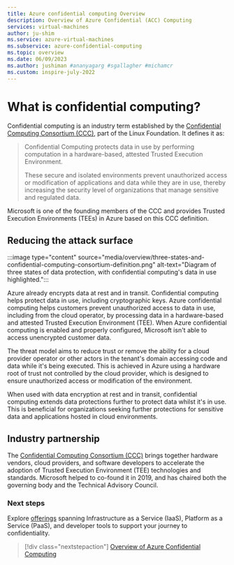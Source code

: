 ```yaml
---
title: Azure confidential computing Overview
description: Overview of Azure Confidential (ACC) Computing
services: virtual-machines
author: ju-shim
ms.service: azure-virtual-machines
ms.subservice: azure-confidential-computing
ms.topic: overview
ms.date: 06/09/2023
ms.author: jushiman #ananyagarg #sgallagher #michamcr
ms.custom: inspire-july-2022
---
```


# What is confidential computing?

Confidential computing is an industry term established by the [Confidential Computing Consortium (CCC)](https://confidentialcomputing.io/wp-content/uploads/sites/10/2023/03/CCC_outreach_whitepaper_updated_November_2022.pdf), part of the Linux Foundation. It defines it as:

> Confidential Computing protects data in use by performing computation in a hardware-based, attested Trusted Execution Environment.
>
> These secure and isolated environments prevent unauthorized access or modification of applications and data while they are in use, thereby increasing the security level of organizations that manage sensitive and regulated data.

Microsoft is one of the founding members of the CCC and provides Trusted Execution Environments (TEEs) in Azure based on this CCC definition.

## Reducing the attack surface

:::image type="content" source="media/overview/three-states-and-confidential-computing-consortium-definition.png" alt-text="Diagram of three states of data protection, with confidential computing's data in use highlighted.":::

Azure already encrypts data at rest and in transit. Confidential computing helps protect data in use, including cryptographic keys. Azure confidential computing helps customers prevent unauthorized access to data in use, including from the cloud operator, by processing data in a hardware-based and attested Trusted Execution Environment (TEE).  When Azure confidential computing is enabled and properly configured, Microsoft isn't able to access unencrypted customer data.

The threat model aims to reduce trust or remove the ability for a cloud provider operator or other actors in the tenant's domain accessing code and data while it's being executed. This is achieved in Azure using a hardware root of trust not controlled by the cloud provider, which is designed to ensure unauthorized access or modification of the environment.

When used with data encryption at rest and in transit, confidential computing extends data protections further to protect data whilst it's in use. This is beneficial for organizations seeking further protections for sensitive data and applications hosted in cloud environments. 

## Industry partnership
The [Confidential Computing Consortium (CCC)](https://confidentialcomputing.io/) brings together hardware vendors, cloud providers, and software developers to accelerate the adoption of Trusted Execution Environment (TEE) technologies and standards. Microsoft helped to co-found it in 2019, and has chaired both the governing body and the Technical Advisory Council. 

### Next steps
Explore [offerings](https://aka.ms/azurecc) spanning Infrastructure as a Service (IaaS), Platform as a Service (PaaS), and developer tools to support your journey to confidentiality. 

> [!div class="nextstepaction"]
> [Overview of Azure Confidential Computing](overview-azure-products.md)
